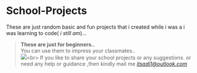 # School-Projects
These are just random basic and fun projects that i created while i was a i was learning to code( *i still am*)... <br>
>**These are just for beginners..<br>**
>You can use them to impress your classmates..<br>
![ ](https://i.imgur.com/YwWrqoz.png")<br>
If you like to share your school projects or any suggestions. or need any help or guidance ,then kindly mail me _<itsadi1@outlook.com>_
